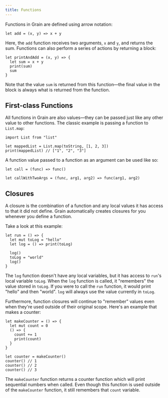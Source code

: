 ```yaml
---
title: Functions
---
```


Functions in Grain are defined using arrow notation:

```grain
let add = (x, y) => x + y
```

Here, the `add` function receives two arguments, `x` and `y`, and returns the sum. Functions can also perform a series of actions by returning a block:

```grain
let printAndAdd = (x, y) => {
  let sum = x + y
  print(sum)
  sum
}
```

Note that the value `sum` is returned from this function—the final value in the block is always what is returned from the function.

## First-class Functions

All functions in Grain are also values—they can be passed just like any other value to other functions. The classic example is passing a function to `List.map`:

```grain
import List from "list"

let mappedList = List.map(toString, [1, 2, 3]) 
print(mappedList) // ["1", "2", "3"]
```

A function value passed to a function as an argument can be used like so:

```grain
let call = (func) => func()
```

```grain
let callWithTwoArgs = (func, arg1, arg2) => func(arg1, arg2)
```

## Closures

A closure is the combination of a function and any local values it has access to that it did not define. Grain automatically creates closures for you whenever you define a function.

Take a look at this example:

```grain
let run = () => {
  let mut toLog = "hello"
  let log = () => print(toLog)

  log()
  toLog = "world"
  log()
}
```

The `log` function doesn't have any local variables, but it has access to `run`'s local variable `toLog`. When the `log` function is called, it "remembers" the value stored in `toLog`. If you were to call the `run` function, it would print "hello" and then "world". `log` will always use the value currently in `toLog`.

Furthermore, function closures will continue to "remember" values even when they're used outside of their original scope. Here's an example that makes a counter:

```grain
let makeCounter = () => {
  let mut count = 0
  () => {
    count += 1
    print(count)
  }
}

let counter = makeCounter()
counter() // 1
counter() // 2
counter() // 3
```

The `makeCounter` function returns a counter function which will print sequential numbers when called. Even though this function is used outside of the `makeCounter` function, it still remembers that `count` variable.
